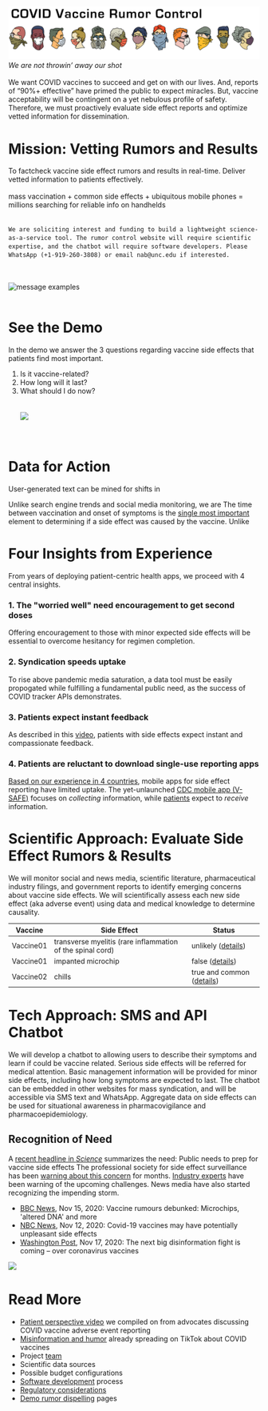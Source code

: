 ![COVID Vaccine Rumor Control](/docs/RumorControl_masks_chiron2.png)
*We are not throwin’ away our shot*
<br>
<br>
We want COVID vaccines to succeed and get on with our lives. And, reports of “90%+ effective” have primed the public to expect miracles. But, vaccine acceptability will be contingent on a yet nebulous profile of safety. Therefore, we must proactively evaluate side effect reports and optimize vetted information for dissemination.
<br>
# Mission: Vetting Rumors and Results
To factcheck vaccine side effect rumors and results in real-time. Deliver vetted information to patients effectively.<br>
<br>
mass vaccination + common side effects + ubiquitous mobile phones = millions searching for reliable info on handhelds<br>
<br>

```We are soliciting interest and funding to build a lightweight science-as-a-service tool. The rumor control website will require scientific expertise, and the chatbot will require software developers. Please WhatsApp (+1-919-260-3808) or email nab@unc.edu if interested.```
 
<br><br>
![message examples](/docs/messageexamples4.png)
<br><br>

# See the Demo
In the demo we answer the 3 questions regarding vaccine side effects that patients find most important.
1. Is it vaccine-related?
2. How long will it last?
3. What should I do now?
<br><br><br>
<a href="https://vimeo.com/486023188" rel="demo video">![](https://nabarundg.github.io/vaccinerumorcontrol/docs/vimeo_demo4.png)</a>
<br><br><br>
# Data for Action
User-generated text can be mined for shifts in 

Unlike search engine trends and social media monitoring, we are 
The time between vaccination and onset of symptoms is the [single most important](https://www.ncbi.nlm.nih.gov/pmc/articles/PMC6447519/) element to determining if a side effect was caused by the vaccine. Unlike

# Four Insights from Experience
From years of deploying patient-centric health apps, we proceed with 4 central insights.

### 1. The "worried well" need encouragement to get second doses
Offering encouragement to those with minor expected side effects will be essential to overcome hesitancy for regimen completion.

### 2. Syndication speeds uptake
To rise above pandemic media saturation, a data tool must be easily propogated while fulfilling a fundamental public need, as the success of COVID tracker APIs demonstrates.

### 3. Patients expect instant feedback
As described in this [video](https://nabarundg.github.io/vaccinerumorcontrol/docs/patients.md), patients with side effects expect instant  and compassionate feedback.

### 4. Patients are reluctant to download single-use reporting apps
[Based on our experience in 4 countries](https://link.springer.com/article/10.1007/s40264-019-00813-6), mobile apps for side effect reporting have limited uptake. The yet-unlaunched [CDC mobile app (V-SAFE)](https://www.cdc.gov/coronavirus/2019-ncov/vaccines/safety.html) focuses on *collecting* information, while [patients](https://nabarundg.github.io/vaccinerumorcontrol/docs/patients.md) expect to *receive* information. <br>

# Scientific Approach: Evaluate Side Effect Rumors & Results
We will monitor social and news media, scientific literature, pharmaceutical industry filings, and government reports to identify emerging concerns about vaccine side effects. We will scientifically assess each new side effect (aka adverse event) using data and medical knowledge to determine causality. 
<br>

|Vaccine|Side Effect|Status|
|--|--|--|
|Vaccine01|transverse myelitis (rare inflammation of the spinal cord)|unlikely ([details](https://nabarundg.github.io/vaccinerumorcontrol/docs/softwaredev.md))|
|Vaccine01|impanted microchip|false ([details](https://nabarundg.github.io/vaccinerumorcontrol/docs/softwaredev.md))|
|Vaccine02|chills|true and common ([details](https://nabarundg.github.io/vaccinerumorcontrol/docs/softwaredev.md))|

# Tech Approach: SMS and API Chatbot
We will develop a chatbot to allowing users to describe their symptoms and learn if could be vaccine related. Serious side effects will be referred for medical attention. Basic management information will be provided for minor side effects, including how long symptoms are expected to last. The chatbot can be embedded in other websites for mass syndication, and will be accessible via SMS text and WhatsApp. Aggregate data on side effects can be used for situational awareness in pharmacovigilance and pharmacoepidemiology.

## Recognition of Need
A [recent headline in *Science*](https://science.sciencemag.org/content/370/6520/1022?fbclid=IwAR1glSi-0GalPGx1ASJDzDPfyu91Wk-ODA_NbIYGlz2xrpjCRtceIdrcsPQ) summarizes the need: Public needs to prep for vaccine side effects
The professional society for side effect surveillance has been [warning about this concern](https://link.springer.com/article/10.1007/s40264-020-00941-4) for months. [Industry experts](https://www.mymedsandme.com/resources/whitepapers/impact-covid-19-vaccination-on-safety-reporting-and-liability) have been warning of the upcoming challenges. News media have also started recognizing the impending storm.

+ [BBC News](https://www.bbc.com/news/54893437), Nov 15, 2020: Vaccine rumours debunked: Microchips, 'altered DNA' and more
+ [NBC News](https://www.nbcnews.com/health/health-news/covid-19-vaccines-may-have-potentially-unpleasant-side-effects-n1247485), Nov 12, 2020: Covid-19 vaccines may have potentially unpleasant side effects
+ [Washington Post](https://www.washingtonpost.com/politics/2020/11/17/cybersecurity-202-next-big-disinformation-fight-is-coming-over-coronavirus-vaccines/), Nov 17, 2020: The next big disinformation fight is coming – over coronavirus vaccines

<a href="https://science.sciencemag.org/content/370/6520/1022" rel="demo video">![](https://nabarundg.github.io/vaccinerumorcontrol/docs/scienceheadline2.png)</a>

# Read More
+ [Patient perspective video](https://nabarundg.github.io/vaccinerumorcontrol/docs/patients.md) we compiled on from advocates discussing COVID vaccine adverse event reporting
+ [Misinformation and humor](https://nabarundg.github.io/vaccinerumorcontrol/docs/misinformation.md) already spreading on TikTok about COVID vaccines
+ Project [team](https://nabarundg.github.io/vaccinerumorcontrol/docs/team.md)
+ Scientific data sources
+ Possible budget configurations
+ [Software development](https://nabarundg.github.io/vaccinerumorcontrol/docs/softwaredev.md) process
+ [Regulatory considerations](https://nabarundg.github.io/vaccinerumorcontrol/docs/regulatory.md)
+ [Demo rumor dispelling](https://tarheels.live/vaccine/rumors-and-results/) pages
